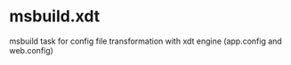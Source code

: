 msbuild.xdt
===========

msbuild task for config file transformation with xdt engine (app.config and web.config)
